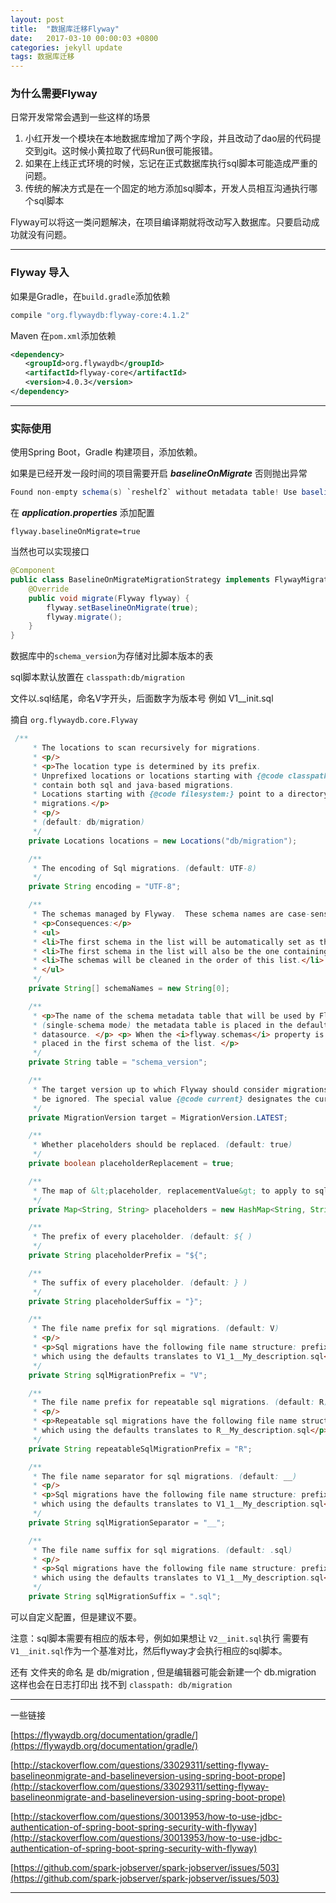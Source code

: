 ```yaml
---
layout: post
title:  "数据库迁移Flyway"
date:   2017-03-10 00:00:03 +0800
categories: jekyll update
tags: 数据库迁移
---
```




### 为什么需要Flyway

日常开发常常会遇到一些这样的场景

1. 小红开发一个模块在本地数据库增加了两个字段，并且改动了dao层的代码提交到git。这时候小黄拉取了代码Run很可能报错。
2. 如果在上线正式环境的时候，忘记在正式数据库执行sql脚本可能造成严重的问题。
3. 传统的解决方式是在一个固定的地方添加sql脚本，开发人员相互沟通执行哪个sql脚本

Flyway可以将这一类问题解决，在项目编译期就将改动写入数据库。只要启动成功就没有问题。

---


### Flyway 导入


如果是Gradle，在```build.gradle```添加依赖

```groovy
compile "org.flywaydb:flyway-core:4.1.2"
```

Maven  在```pom.xml```添加依赖

```xml
<dependency>
　　<groupId>org.flywaydb</groupId>
　　<artifactId>flyway-core</artifactId>
　　<version>4.0.3</version>
</dependency>
```

---


### 实际使用


使用Spring Boot，Gradle 构建项目，添加依赖。


如果是已经开发一段时间的项目需要开启 ***baselineOnMigrate*** 否则抛出异常

```java
Found non-empty schema(s) `reshelf2` without metadata table! Use baseline() or set baselineOnMigrate to true to initialize the metadata table. 
```

在   ***application.properties***  添加配置


```
flyway.baselineOnMigrate=true
```


当然也可以实现接口


```java
@Component
public class BaselineOnMigrateMigrationStrategy implements FlywayMigrationStrategy {
    @Override
    public void migrate(Flyway flyway) {
        flyway.setBaselineOnMigrate(true);
        flyway.migrate();
    }
}
```

数据库中的```schema_version```为存储对比脚本版本的表

sql脚本默认放置在  ```classpath:db/migration```

文件以.sql结尾，命名V字开头，后面数字为版本号 例如 V1__init.sql

摘自 ```org.flywaydb.core.Flyway```


```java
 /**
     * The locations to scan recursively for migrations.
     * <p/>
     * <p>The location type is determined by its prefix.
     * Unprefixed locations or locations starting with {@code classpath:} point to a package on the classpath and may
     * contain both sql and java-based migrations.
     * Locations starting with {@code filesystem:} point to a directory on the filesystem and may only contain sql
     * migrations.</p>
     * <p/>
     * (default: db/migration)
     */
    private Locations locations = new Locations("db/migration");

    /**
     * The encoding of Sql migrations. (default: UTF-8)
     */
    private String encoding = "UTF-8";

    /**
     * The schemas managed by Flyway.  These schema names are case-sensitive. (default: The default schema for the datasource connection)
     * <p>Consequences:</p>
     * <ul>
     * <li>The first schema in the list will be automatically set as the default one during the migration.</li>
     * <li>The first schema in the list will also be the one containing the metadata table.</li>
     * <li>The schemas will be cleaned in the order of this list.</li>
     * </ul>
     */
    private String[] schemaNames = new String[0];

    /**
     * <p>The name of the schema metadata table that will be used by Flyway. (default: schema_version)</p><p> By default
     * (single-schema mode) the metadata table is placed in the default schema for the connection provided by the
     * datasource. </p> <p> When the <i>flyway.schemas</i> property is set (multi-schema mode), the metadata table is
     * placed in the first schema of the list. </p>
     */
    private String table = "schema_version";

    /**
     * The target version up to which Flyway should consider migrations. Migrations with a higher version number will
     * be ignored. The special value {@code current} designates the current version of the schema (default: the latest version)
     */
    private MigrationVersion target = MigrationVersion.LATEST;

    /**
     * Whether placeholders should be replaced. (default: true)
     */
    private boolean placeholderReplacement = true;

    /**
     * The map of &lt;placeholder, replacementValue&gt; to apply to sql migration scripts.
     */
    private Map<String, String> placeholders = new HashMap<String, String>();

    /**
     * The prefix of every placeholder. (default: ${ )
     */
    private String placeholderPrefix = "${";

    /**
     * The suffix of every placeholder. (default: } )
     */
    private String placeholderSuffix = "}";

    /**
     * The file name prefix for sql migrations. (default: V)
     * <p/>
     * <p>Sql migrations have the following file name structure: prefixVERSIONseparatorDESCRIPTIONsuffix ,
     * which using the defaults translates to V1_1__My_description.sql</p>
     */
    private String sqlMigrationPrefix = "V";

    /**
     * The file name prefix for repeatable sql migrations. (default: R)
     * <p/>
     * <p>Repeatable sql migrations have the following file name structure: prefixSeparatorDESCRIPTIONsuffix ,
     * which using the defaults translates to R__My_description.sql</p>
     */
    private String repeatableSqlMigrationPrefix = "R";

    /**
     * The file name separator for sql migrations. (default: __)
     * <p/>
     * <p>Sql migrations have the following file name structure: prefixVERSIONseparatorDESCRIPTIONsuffix ,
     * which using the defaults translates to V1_1__My_description.sql</p>
     */
    private String sqlMigrationSeparator = "__";

    /**
     * The file name suffix for sql migrations. (default: .sql)
     * <p/>
     * <p>Sql migrations have the following file name structure: prefixVERSIONseparatorDESCRIPTIONsuffix ,
     * which using the defaults translates to V1_1__My_description.sql</p>
     */
    private String sqlMigrationSuffix = ".sql";

```


可以自定义配置，但是建议不要。

注意：sql脚本需要有相应的版本号，例如如果想让 ```V2__init.sql```执行 需要有```V1__init.sql```作为一个基准对比，然后flyway才会执行相应的sql脚本。

还有 文件夹的命名 是 db/migration , 但是编辑器可能会新建一个 db.migration   这样也会在日志打印出 找不到 ```classpath: db/migration```

---


一些链接

[https://flywaydb.org/documentation/gradle/](https://flywaydb.org/documentation/gradle/)



[http://stackoverflow.com/questions/33029311/setting-flyway-baselineonmigrate-and-baselineversion-using-spring-boot-prope](http://stackoverflow.com/questions/33029311/setting-flyway-baselineonmigrate-and-baselineversion-using-spring-boot-prope)



[http://stackoverflow.com/questions/30013953/how-to-use-jdbc-authentication-of-spring-boot-spring-security-with-flyway](http://stackoverflow.com/questions/30013953/how-to-use-jdbc-authentication-of-spring-boot-spring-security-with-flyway)



[https://github.com/spark-jobserver/spark-jobserver/issues/503](https://github.com/spark-jobserver/spark-jobserver/issues/503)



---

